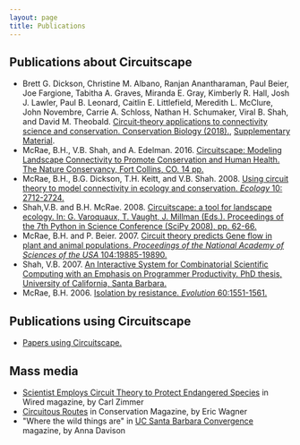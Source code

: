 ```yaml
---
layout: page
title: Publications
---
```


## Publications about Circuitscape
- Brett G. Dickson, Christine M. Albano, Ranjan Anantharaman, Paul Beier, Joe Fargione, Tabitha A. Graves, Miranda E. Gray, Kimberly R. Hall, Josh J. Lawler, Paul B. Leonard, Caitlin E. Littlefield, Meredith L. McClure, John Novembre, Carrie A. Schloss, Nathan H. Schumaker, Viral B. Shah, and David M. Theobald. [Circuit‐theory applications to connectivity science and conservation. Conservation Biology (2018).](pubs/Dickson_et_al_ConsBio.pdf), [Supplementary Material](https://onlinelibrary.wiley.com/action/downloadSupplement?doi=10.1111%2Fcobi.13230&file=cobi13230-sup-0001-SuppMat.docx). 
- McRae, B.H., V.B. Shah, and A. Edelman. 2016. [Circuitscape: Modeling Landscape Connectivity to Promote Conservation and Human Health. The Nature Conservancy, Fort Collins, CO. 14 pp.](pubs/circuitscape_whitepaper.pdf)
- McRae, B.H., B.G. Dickson, T.H. Keitt, and V.B. Shah. 2008. [Using circuit theory to model connectivity in ecology and conservation. *Ecology* 10: 2712-2724.](pubs/McRae_et_al_2008_Ecology.pdf)
- Shah,V.B. and B.H. McRae. 2008. [Circuitscape: a tool for landscape ecology. In: G. Varoquaux, T. Vaught, J. Millman (Eds.). Proceedings of the 7th Python in Science Conference (SciPy 2008), pp. 62-66.](pubs/Shah_McRae_Circuitscape_Python_Scipy08.pdf)
- McRae, B.H. and P. Beier. 2007. [Circuit theory predicts Gene flow in plant and animal populations. *Proceedings of the National Academy of Sciences of the USA* 104:19885-19890.](pubs/McRae_Beier_2007_PNAS.pdf)
- Shah, V.B. 2007. [An Interactive System for Combinatorial Scientific Computing with an Emphasis on Programmer Productivity. PhD thesis, University of California, Santa Barbara.](pubs/Shah_thesis_2007.pdf)
- McRae, B.H. 2006. [Isolation by resistance. *Evolution* 60:1551-1561.](pubs/McRae_2006_IBR_Evolution.pdf)

## Publications using Circuitscape

- [Papers using Circuitscape.](https://scholar.google.com/scholar?cites=9518024834481013047&as_sdt=40000005&sciodt=0,22&hl=en)

## Mass media

- [Scientist Employs Circuit Theory to Protect Endangered Species](https://www.wired.com/2007/12/dissection-1210/) in Wired magazine, by Carl Zimmer
- [Circuitous Routes](https://www.conservationmagazine.org/2008/07/circuitous-routes/) in Conservation Magazine, by Eric Wagner
- "Where the wild things are" in [UC Santa Barbara Convergence](https://issuu.com/convergence/docs/convergence-10) magazine, by Anna Davison
